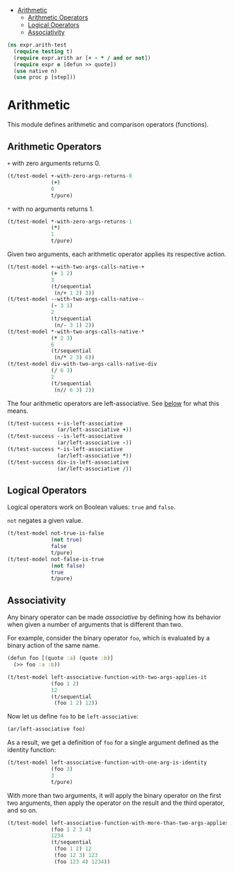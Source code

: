 * [Arithmetic](#arithmetic)
  * [Arithmetic Operators](#arithmetic-operators)
  * [Logical Operators](#logical-operators)
  * [Associativity](#associativity)
```clojure
(ns expr.arith-test
  (require testing t)
  (require expr.arith ar [+ - * / and or not])
  (require expr e [defun >> quote])
  (use native n)
  (use proc p [step]))

```
# Arithmetic

This module defines arithmetic and comparison operators (functions).

## Arithmetic Operators

`+` with zero arguments returns 0.
```clojure
(t/test-model +-with-zero-args-returns-0
              (+)
              0
              t/pure)

```
`*` with no arguments returns 1.
```clojure
(t/test-model *-with-zero-args-returns-1
              (*)
              1
              t/pure)

```
Given two arguments, each arithmetic operator applies its respective action.
```clojure
(t/test-model +-with-two-args-calls-native-+
              (+ 1 2)
              3
              (t/sequential
               (n/+ 1 2) 3))
(t/test-model --with-two-args-calls-native--
              (- 3 1)
              2
              (t/sequential
               (n/- 3 1) 2))
(t/test-model *-with-two-args-calls-native-*
              (* 2 3)
              6
              (t/sequential
               (n/* 2 3) 6))
(t/test-model div-with-two-args-calls-native-div
              (/ 6 3)
              2
              (t/sequential
               (n// 6 3) 2))

```
The four arithmetic operators are left-associative. See [below](#associativity) for what this means.
```clojure
(t/test-success +-is-left-associative
                (ar/left-associative +))
(t/test-success --is-left-associative
                (ar/left-associative -))
(t/test-success *-is-left-associative
                (ar/left-associative *))
(t/test-success div-is-left-associative
                (ar/left-associative /))

```
## Logical Operators

Logical operators work on Boolean values: `true` and `false`.

`not` negates a given value.
```clojure
(t/test-model not-true-is-false
              (not true)
              false
              t/pure)
(t/test-model not-false-is-true
              (not false)
              true
              t/pure)

```
## Associativity

Any binary operator can be made _associative_ by defining how its behavior when given a number of arguments that is
different than two.

For example, consider the binary operator `foo`, which is evaluated by a binary action of the same name.
```clojure
(defun foo [(quote :a) (quote :b)]
  (>> foo :a :b))

(t/test-model left-associative-function-with-two-args-applies-it
              (foo 1 2)
              12
              (t/sequential
               (foo 1 2) 12))


```
Now let us define `foo` to be `left-associative`:
```clojure
(ar/left-associative foo)

```
As a result, we get a definition of `foo` for a single argument defined as the identity function:
```clojure
(t/test-model left-associative-function-with-one-arg-is-identity
              (foo 3)
              3
              t/pure)

```
With more than two arguments, it will apply the binary operator on the first two arguments, then apply the operator
on the result and the third operator, and so on.
```clojure
(t/test-model left-associative-function-with-more-than-two-args-applies-it-in-order
              (foo 1 2 3 4)
              1234
              (t/sequential
               (foo 1 2) 12
               (foo 12 3) 123
               (foo 123 4) 1234))

```

